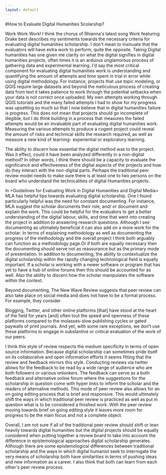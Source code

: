 ```yaml
---
layout: default
---
```

#How to Evaluate Digital Humanities Scolarship? 

Work Work Work! I think the chorus of Rhianna's latest song Work featuring Drake best describes my sentiments towards the necessary criteria for evaluating digital humanities scholarship. I don't mean to insinuate that the evaluators will have extra work to perform, quite the opposite. Taking Digital humanities has one given me clarity on what the digital signifies in digital humanities projects, often times it is an arduous unglamorous process of gathering data and experimental learning. I'd say the most critical component for evaluating digital humanities work is understanding and quantifying the amount of attempts and time spent in trial in error while using digital methodology. For instance, projects that use topic modeling, or QGIS require large datasets and beyond the meticulous process of creating data from text it takes patience to work through the potential setbacks when your data is not correct once uploaded. My own attempts working through QGIS tutorials and the many failed attempts I had to show for my progress was upsetting so much so that I now believe that in digital humanities failure is progress. This does not mean that projects should go incomplete of illegible, but I do think building in a process that measures the failed attempts would be an invaluable part of evaluating digital humanities work. Measuring the various attempts to produce a cogent project could reveal the amount of risks and technical skills the research required, as well as measure a new kind of learning- experiential or exploratory learning.

The ability to discern how essential the digital method was to the project. Was it effect, could it have been analyzed differently in a non-digital method? In other words, I think there should be a capacity to evaluate the significance and effectiveness of the digital aspects of the projects and how do they interact with the non-digital parts. Perhaps the traditional peer review model needs to make sure there is at least one to two persons on the board who understand the technicalities of digital Humanities projects.

In >Guidelines for Evaluating Work in Digital Humanities and Digital Media> MLA has helpful tips towards evaluating digital scholarship. One I found particularly helpful was the need for constant documenting. For instance, MLA suggest the scholar documents their role, and/ or document and explain the work. This could be helpful for the evaluators to get a better understanding of the digital labour, skills, and time that went into creating the project in addition to answering research questions. Although I see documenting as ultimately beneficial it can also add on a more work for the scholar. In terms of explaining methodology as well as documenting the progress of the methodology and the overall project I think both arguably can function as a methodology page.Or if both are equally necessary then the documenting should serve not as reassurance but as the primary mode of presentation. In addition to documenting, the ability to contextualize the digital scholarship within the rapidly changing technological field is equally important. If a scholar is working with a newer software or program that has yet to have a hub of online forums then this should be accounted for as well. Also the ability to discern how the scholar manipulates the software within the context.

Beyond documenting, The New Wave Review suggests that peer review can also take place on social media and does not have to be a formal process. For example, they consider

 Blogging, Twitter, and other online platforms [that] have stood at the heart of the field for years
 [and] often tout the speed and openness of these platforms compared to the molasses-slow publishing cycles or gated paywalls of print journals. And yet, with some rare exceptions, we don’t use these platforms to engage in substantive or critical evaluation of the work of our peers.

 I think this style of review respects the medium specificity in terms of open source information. Because digital scholarship can sometimes pride itself on its collaborative and open information efforts it seems fitting that the review and feedback mirrors this style. Conducting reviews via twitter allows for the feedback to be read by a wide range of audience who are both followers or various onlookers. The feedback can serve as a both feedback and alternative online forum where the suggestions for the scholarship in question come with hyper links to inform the scholar and the readers of alternative methods. This mode of peer review also allows for an on going editing process that is brief and responsive. This would ultimately shift the ways in which traditional peer review is practiced as well as put in question what is to be considered a finished work. With the peer review moving towards brief on going editing style it leaves more room for progress to be the main focus and not a complete object.

 Overall, I am not sure if all of the traditional peer review should shift or lean heavily towards digital humanities but the digital projects should be equally considered when putting together a review board to take into account the difference in epistemological approaches digital scholarship generates. Although there are some epistemological differences between traditional scholarship and the ways in which digital humanist seek to interrogate the very means of scholarship both have similarities in terms of pushing ideas and new information as a career. I also think that both can learn from each other's peer review process.    
